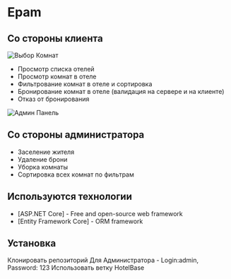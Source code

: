 # Epam
## Со стороны клиента



![Выбор Комнат](https://i.ibb.co/C9SG6DC/2021-03-09-225009.png)
- Просмотр списка отелей
- Просмотр комнат в отеле
- Фильтрование комнат в отеле и сортировка
- Бронирование комнат в отеле (валидация на сервере и на клиенте)
- Отказ от бронирования

![Админ Панель](https://i.ibb.co/F42jTmG/2021-03-09-225009.png)
## Со стороны администратора

- Заселение жителя
- Удаление брони
- Уборка комнаты
- Сортировка всех комнат по фильтрам

## Используются технологии

- [ASP.NET Core] - Free and open-source web framework
- [Entity Framework Core] - ORM framework

## Установка
Клонировать репозиторий
Для Администратора - Login:admin, Password: 123
Использовать ветку HotelBase
